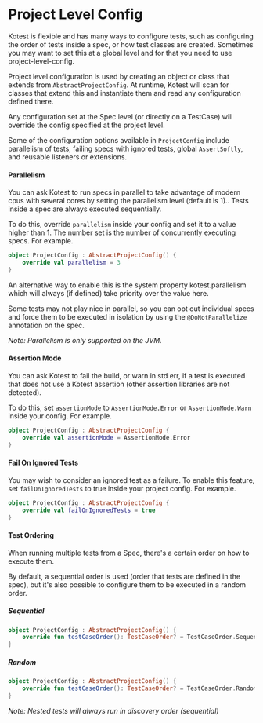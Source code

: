 Project Level Config
=============

Kotest is flexible and has many ways to configure tests, such as configuring the order of tests inside a spec, or how
test classes are created. Sometimes you may want to set this at a global level and for that you need to use project-level-config.

Project level configuration is used by creating an object or class that extends from `AbstractProjectConfig`. At runtime,
Kotest will scan for classes that extend this and instantiate them and read any configuration defined there.

Any configuration set at the Spec level (or directly on a TestCase) will override the config specified at the project level.

Some of the configuration options available in `ProjectConfig` include parallelism of tests, failing specs with ignored tests, global `AssertSoftly`, and reusable listeners or extensions.

#### Parallelism

You can ask Kotest to run specs in parallel to take advantage of modern cpus with several cores by setting the parallelism level (default is 1).. Tests inside a spec are always executed sequentially.

To do this, override `parallelism` inside your config and set it to a value higher than 1.
The number set is the number of concurrently executing specs. For example.


```kotlin
object ProjectConfig : AbstractProjectConfig() {
    override val parallelism = 3
}
```

An alternative way to enable this is the system property kotest.parallelism which will always (if defined) take priority over the value here.

Some tests may not play nice in parallel, so you can opt out individual specs and force them to be executed in isolation by using the `@DoNotParallelize` annotation on the spec.

_Note: Parallelism is only supported on the JVM._

#### Assertion Mode

You can ask Kotest to fail the build, or warn in std err, if a test is executed that does not use a Kotest assertion (other assertion libraries are not detected).

To do this, set `assertionMode` to `AssertionMode.Error` or `AssertionMode.Warn` inside your config. For example.

```kotlin
object ProjectConfig : AbstractProjectConfig {
    override val assertionMode = AssertionMode.Error
}
```

#### Fail On Ignored Tests

You may wish to consider an ignored test as a failure. To enable this feature, set `failOnIgnoredTests` to true inside your project config. For example.

```kotlin
object ProjectConfig : AbstractProjectConfig {
    override val failOnIgnoredTests = true
}
```

#### Test Ordering

When running multiple tests from a Spec, there's a certain order on how to execute them.

By default, a sequential order is used (order that tests are defined in the spec), but it's also possible to configure them to be executed in a random order.

##### Sequential

```kotlin
object ProjectConfig : AbstractProjectConfig() {
    override fun testCaseOrder(): TestCaseOrder? = TestCaseOrder.Sequential
}
```

##### Random

```kotlin
object ProjectConfig : AbstractProjectConfig() {
    override fun testCaseOrder(): TestCaseOrder? = TestCaseOrder.Random
}
```

_Note: Nested tests will always run in discovery order (sequential)_
